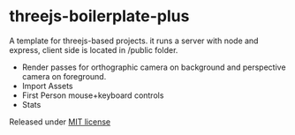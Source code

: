 # threejs-boilerplate-plus
A template for threejs-based projects. it runs a server with node and express, client side is located in /public folder.

  - Render passes for orthographic camera on background and perspective camera on foreground.
  - Import Assets
  - First Person mouse+keyboard controls
  - Stats

Released under [MIT license](https://github.com/marcomarchesi/threejs-boilerplate-plus/blob/master/LICENSE)
